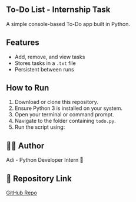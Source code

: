 ## To-Do List - Internship Task

A simple console-based To-Do app built in Python.

##  Features
- Add, remove, and view tasks
- Stores tasks in a `.txt` file
- Persistent between runs

##  How to Run

1. Download or clone this repository.
2. Ensure Python 3 is installed on your system.
3. Open your terminal or command prompt.
4. Navigate to the folder containing `todo.py`.
5. Run the script using:

## 👨‍💻 Author

Adi - Python Developer Intern 🚀

## 🔗 Repository Link

[GitHub Repo](https://github.com/ADI10130/CLI-Calculator)
